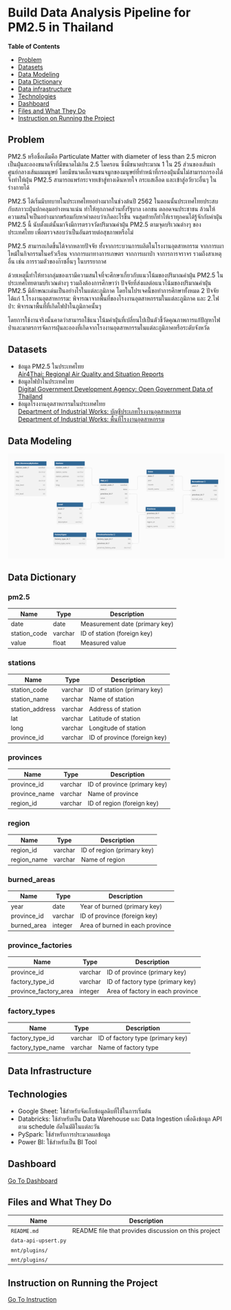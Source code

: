 # Build Data Analysis Pipeline for PM2.5 in Thailand

**Table of Contents**

* [Problem](#problem)
* [Datasets](#datasets)
* [Data Modeling](#data-modeling)
* [Data Dictionary](#data-dictionary)
* [Data infrastructure](#data-infrastructure)
* [Technologies](#technologies)
* [Dashboard](#dashboard)
* [Files and What They Do](#files-and-what-they-do)
* [Instruction on Running the Project](#instruction-on-running-the-project)


## Problem

PM2.5 หรือชื่อเต็มคือ Particulate Matter with diameter of less than 2.5 micron เป็นฝุ่นละอองขนาดจิ๋วที่มีขนาดไม่เกิน 2.5 ไมครอน ซึ่งมีขนาดประมาณ 1 ใน 25 ส่วนของเส้นผ่าศูนย์กลางเส้นผมมนุษย์ โดยมีขนาดเล็กจนขนจมูกของมนุษย์ที่ทำหน้าที่กรองฝุ่นนั้นไม่สามารถกรองได้ จึงทำให้ฝุ่น PM2.5 สามารถแพร่กระจายเข้าสู่ทางเดินหายใจ กระแสเลือด และเข้าสู่อวัยวะอื่นๆ ในร่างกายได้

PM2.5 ได้เริ่มมีบทบาทในประเทศไทยอย่างมากในช่วงต้นปี 2562 ในตอนนั้นประเทศไทยประสบกับสภาวะฝุ่นปกคลุมอย่างหนาแน่น ทำให้ทุกภาคส่วนทั้งรัฐบาล เอกชน ตลอดจนประชาชน ล้วนให้ความสนใจเป็นอย่างมากพร้อมกับหาคำตอบว่าเกิดอะไรขึ้น จนสุดท้ายก็ทำให้เราทุกคนได้รู้จักกับค่าฝุ่น PM2.5 นี้ นับตั้งแต่นั้นมาจึงมีการตรวจวัดปริมาณค่าฝุ่น PM2.5 ตามจุดบริเวณต่างๆ ของประเทศไทย เพื่อตรวจสอบว่าเป็นอันตรายต่อสุขภาพหรือไม่

PM2.5 สามารถเกิดขึ้นได้จากหลายปัจจัย ทั้งจากกระบวนการผลิตในโรงงานอุตสาหกรรม จากการเผาไหม้ในกิจกรรมในครัวเรือน จากการเผาทางการเกษตร จากการเผาป่า จาการการจราจร รวมถึงสาเหตุอื่น เช่น การรวมตัวของก๊าซอื่นๆ ในบรรยากาศ 

ด้วยเหตุนี้ทำให้ทางกลุ่มของเรามีความสนใจที่จะศึกษาเกี่ยวกับแนวโน้มของปริมาณค่าฝุ่น PM2.5 ในประเทศไทยตามบริเวณต่างๆ รวมถึงต้องการศึกษาว่า ปัจจัยที่ส่งผลต่อแนวโน้มของปริมาณค่าฝุ่น PM2.5 มีลักษณะเด่นเป็นอย่างไรในแต่ละภูมิภาค โดยในโปรเจคนี้ขอทำการศึกษาทั้งหมด 2 ปัจจัย ได้แก่ 1.โรงงานอุตสาหกรรม: พิจารณาจากพื้นที่ของโรงงานอุตสาหกรรมในแต่ละภูมิภาค และ 2.ไฟป่า: พิจารณาพื้นที่ที่เกิดไฟป่าในภูมิภาคนั้นๆ

โดยการใช้งานจริงนั้นคาดว่าสามารถใช้แนวโน้มค่าฝุ่นที่เปลี่ยนไปเป็นตัวชี้วัดคุณภาพการแก้ปัญหาไฟป่าและมาตรการจัดการฝุ่นละอองที่เกิดจากโรงงานอุตสาหกรรมในแต่ละภูมิภาคหรือระดับจังหวัด


## Datasets

* ข้อมูล PM2.5 ในประเทศไทย
  <br /> [Air4Thai: Regional Air Quality and Situation Reports](http://www.air4thai.com/webV3/#/History) 
* ข้อมูลไฟป่าในประเทศไทย
  <br /> [Digital Government Development Agency:  Open Government Data of Thailand](https://data.go.th/dataset/gdpublish-fire1) 
* ข้อมูลโรงงานอุตสาหกรรมในประเทศไทย
  <br /> [Department of Industrial Works:  บัญชีประเภทโรงงานอุตสาหกรรม](https://www.diw.go.th/datahawk/factype.php)
  <br /> [Department of Industrial Works:  พื้นที่โรงงานอุตสาหกรรม](https://www.diw.go.th/datahawk/factype.php)

## Data Modeling
![Data Modeling_Raw](data_model_raw.png)

## Data Dictionary

### pm2.5

| Name | Type | Description |
| - | - | - |
| date | date | Measurement date (primary key) |
| station_code | varchar | ID of station (foreign key) |
| value | float | Measured value |

### stations

| Name | Type | Description |
| - | - | - |
| station_code | varchar | ID of station (primary key) |
| station_name | varchar | Name of station |
| station_address | varchar | Address of station |
| lat | varchar | Latitude of station |
| long | varchar | Longitude of station |
| province_id | varchar | ID of province (foreign key) |

### provinces

| Name | Type | Description |
| - | - | - | 		
| province_id | varchar | ID of province (primary key) |
| province_name | varchar | Name of province |
| region_id | varchar | ID of region (foreign key) |

### region

| Name | Type | Description |
| - | - | - | 		
| region_id | varchar | ID of region (primary key) |
| region_name | varchar | Name of region |

### burned_areas

| Name | Type | Description |
| - | - | - | 		
| year | date | Year of burned (primary key) |
| province_id | varchar | ID of province (foreign key) |
| burned_area | integer | Area of burned in each province |

### province_factories 

| Name | Type | Description |
| - | - | - | 		
| province_id | varchar | ID of province (primary key) |
| factory_type_id | varchar | ID of factory type (primary key) |
| province_factory_area | integer | Area of factory in each province |

### factory_types

| Name | Type | Description | 	
| - | - | - | 		
| factory_type_id | varchar | ID of factory type (primary key) |
| factory_type_name | varchar | Name of factory type |


## Data Infrastructure



## Technologies

* Google Sheet: ใช้สำหรับจัดเก็บข้อมูลดิบที่ใช้ในการเริ่มต้น
* Databricks: ใช้สำหรับเป็น Data Warehouse และ Data Ingestion เพื่อดึงข้อมูล API ตาม schedule อัตโนมัติในแต่ละวัน
* PySpark: ใช้สำหรับการประมวลผลข้อมูล
* Power BI:  ใช้สำหรับเป็น BI Tool

## Dashboard
[Go To Dashboard](https://app.powerbi.com/links/ivZ5SWlCVO?ctid=f90c4647-886f-4b4c-b2eb-555df9ec4e81&pbi_source=linkShare)


  
## Files and What They Do

| Name | Description |
| - | - |
| `README.md` | README file that provides discussion on this project |
| `data-api-upsert.py` |  |
| `mnt/plugins/` |  |
| `mnt/plugins/` |  |

## Instruction on Running the Project
[Go To Instruction](https://docs.google.com/document/d/1dCnek2Kl9YsPJZxKuAzpLUOfrXD9gWWcaM2maEY4A6g/edit)



